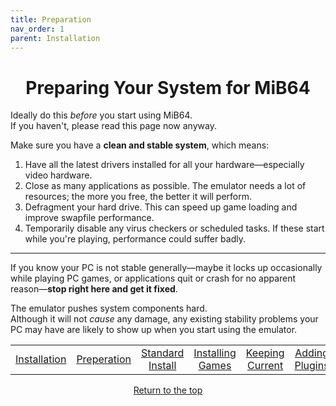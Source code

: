 ```yaml
---
title: Preparation
nav_order: 1
parent: Installation
---
```


<h1 style="text-align:center">Preparing Your System for MiB64</h1>

Ideally do this *before* you start using MiB64.  
If you haven't, please read this page now anyway.

Make sure you have a **clean and stable system**, which means:

1. Have all the latest drivers installed for all your hardware—especially video hardware.
2. Close as many applications as possible. The emulator needs a lot of resources; the more you free, the better it will perform.
3. Defragment your hard drive. This can speed up game loading and improve swapfile performance.
4. Temporarily disable any virus checkers or scheduled tasks. If these start while you're playing, performance could suffer badly.

---

If you know your PC is not stable generally—maybe it locks up occasionally while playing PC games, or applications quit or crash for no apparent reason—**stop right here and get it fixed**.

The emulator pushes system components hard.  
Although it will not *cause* any damage, any existing stability problems your PC may have are likely to show up when you start using the emulator.

<table align="center">
  <tr>
    <td class="auto-style3" style="text-align: center;">
      <a href="installation">Installation</a>
    </td>
    <td class="auto-style3" style="text-align: center;">
      <a href="preparing">Preperation</a>
    </td>
    <td class="auto-style3" style="text-align: center;">
      <a href="standard-install">Standard Install</a>
    </td>
    <td class="auto-style3" style="text-align: center;">
      <a href="installing-games">Installing Games</a>
    </td>
    <td class="auto-style3" style="text-align: center;">
      <a href="updating-files">Keeping Current</a>
    </td>
    <td class="auto-style3" style="text-align: center;">
      <a href="additional-plugins">Adding Plugins</a>
    </td>
    <td class="auto-style3" style="text-align: center;">
      <a href="backing-up">Backing up</a>
    </td>
  </tr>
</table>

<p style="text-align:center"><a href="#">Return to the top</a></p>

<!-- ClauseEcho: Preparation Protocol Complete -->
